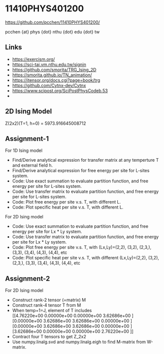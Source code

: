 # 11410PHYS401200

https://github.com/pcchen/11410PHYS401200/

pcchen {at} phys {dot} nthu {dot} edu {dot} tw

## Links
* https://exercism.org/
* https://sci-tai.vm.nthu.edu.tw/signin
* https://github.com/smorita/TRG_Ising_2D
* https://smorita.github.io/TN_animation/
* https://itensor.org/docs.cgi?page=book/trg
* https://github.com/Cytnx-dev/Cytnx
* https://www.scipost.org/SciPostPhysCodeb.53
* 
## 2D Ising Model

Z(2x2)(T=1, h=0) = 5973.916645008712

## Assignment-1
For 1D Ising model
* Find/Derive analytical expression for transfer matrix at any temperture T and external field h.
* Find/Derive analytical expression for free energy per site for L-sites system.
* Code: Use exact summation to evaluate partition function, and free energy per site for L-sites system.
* Code: Use transfer matrix to evaluate partition function, and free energy per site for L-sites system.
* Code: Plot free energy per site v.s. T, with different L.
* Code: Plot specific heat per site v.s. T, with different L.

For 2D Ising model
* Code: Use exact summation to evaluate partition function, and free energy per site for Lx * Ly system.
* Code: Use transfer matrix to evaluate partition function, and free energy per site for Lx * Ly system.
* Code: Plot free energy per site v.s. T, with (Lx,Ly)=(2,2), (3,2), (2,3,), (3,3), (3,4), (4,3), (4,4), etc
* Code: Plot specific heat per site v.s. T, with different (Lx,Ly)=(2,2), (3,2), (2,3,), (3,3), (3,4), (4,3), (4,4), etc

## Assignment-2
For 2D Ising model
* Construct rank-2 tensor (=matrix) M
* Construct rank-4 tensor T from M
* When temp=1=J, element of T includes <br>
  [[4.76220e+00 0.00000e+00 0.00000e+00 3.62686e+00 ] <br>
 [0.00000e+00 3.62686e+00 3.62686e+00 0.00000e+00 ] <br>
 [0.00000e+00 3.62686e+00 3.62686e+00 0.00000e+00 ] <br>
 [3.62686e+00 0.00000e+00 0.00000e+00 2.76220e+00 ]] <br>
* Contract four T tensors to get Z_2x2
* Use numpy.linalg.svd and numpy.linalg.eigh to find M-matrix from W-matrix.
